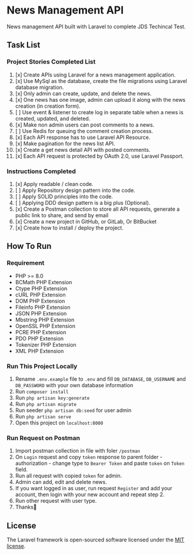 # News Management API

News management API built with Laravel to complete JDS Techincal Test.

## Task List
### Project Stories Completed List
1. [x] Create APIs using Laravel for a news management application.
2. [x] Use MySql as the database, create the file migrations using Laravel database migration.
3. [x] Only admin can create, update, and delete the news.
4. [x] One news has one image, admin can upload it along with the news creation (in creation form).
5. [ ] Use event & listener to create log in separate table when a news is created, updated, and deleted.
6. [x] Make non admin users can post comments to a news.
7. [ ] Use Redis for queuing the comment creation process.
8. [x] Each API response has to use Laravel API Resource.
9. [x] Make pagination for the news list API.
10. [x] Create a get news detail API with posted comments.
11. [x] Each API request is protected by OAuth 2.0, use Laravel Passport.
### Instructions Completed
1. [x] Apply readable / clean code.
2. [ ] Apply Repository design pattern into the code.
3. [ ] Apply SOLID principles into the code.
4. [ ] Applying DDD design pattern is a big plus (Optional).
5. [x] Create a Postman collection to store all API requests, generate a public link to share, and send by
email
6. [x] Create a new project in GitHub, or GitLab, Or BitBucket
7. [x] Create how to install / deploy the project.

## How To Run
### Requirement
- PHP >= 8.0
- BCMath PHP Extension
- Ctype PHP Extension
- cURL PHP Extension
- DOM PHP Extension
- Fileinfo PHP Extension
- JSON PHP Extension
- Mbstring PHP Extension
- OpenSSL PHP Extension
- PCRE PHP Extension
- PDO PHP Extension
- Tokenizer PHP Extension
- XML PHP Extension
### Run This Project Locally
1. Rename `.env.example` file to `.env` and fill `DB_DATABASE`, `DB_USERNAME` and `DB_PASSWORD` with your own database information
2. Run `composer install`
3. Run `php artisan key:generate`
4. Run `php artisan migrate`
5. Run seeder `php artisan db:seed` for user admin
6. Run `php artisan serve`
7. Open this project on `localhost:8000`
### Run Request on Postman
1. Import postman collection in file with foler `/postman`
2. On `Login` request and copy `token` response to parent folder - authorization - change type to `Bearer Token` and paste `token` on `Token` field.
3. Run all request with copied `token` for admin.
4. Admin can add, edit and delete news.
5. If you want logged in as user, run request `Register` and add your account, then login with your new account and repeat step 2.
6. Run other request with user type.
7. Thanks🚀

## License

The Laravel framework is open-sourced software licensed under the [MIT license](https://opensource.org/licenses/MIT).


